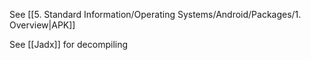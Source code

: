 See [[5. Standard Information/Operating Systems/Android/Packages/1. Overview|APK]]

See [[Jadx]] for decompiling

